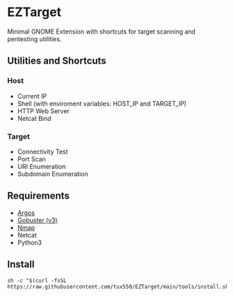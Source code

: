 # EZTarget

Minimal GNOME Extension with shortcuts for target scanning and pentesting utilities.

## Utilities and Shortcuts

### Host
- Current IP
- Shell (with enviroment variables: HOST_IP and TARGET_IP)
- HTTP Web Server
- Netcat Bind

### Target
- Connectivity Test
- Port Scan
- URI Enumeration
- Subdomain Enumeration

## Requirements
- [Argos](https://github.com/p-e-w/argos)
- [Gobuster (v3)](https://github.com/OJ/gobuster)
- [Nmap](https://nmap.org)
- Netcat
- Python3

## Install
```
sh -c "$(curl -fsSL https://raw.githubusercontent.com/tux550/EZTarget/main/tools/install.sh)"
```
